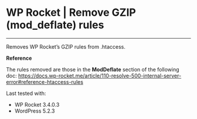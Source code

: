 # WP Rocket | Remove GZIP (mod_deflate) rules
---

Removes WP Rocket’s GZIP rules from .htaccess.

**Reference**

The rules removed are those in the **ModDeflate** section of the following doc:
https://docs.wp-rocket.me/article/110-resolve-500-internal-server-error#reference-htaccess-rules


Last tested with:
* WP Rocket 3.4.0.3
* WordPress 5.2.3
